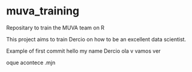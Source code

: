 # muva_training
Repositary to train the MUVA team on R

This project aims to train Dercio on how to be an excellent data scientist.

Example of first commit
hello my name     Dercio
ola  v vamos ver 

oque acontece .mjn 
